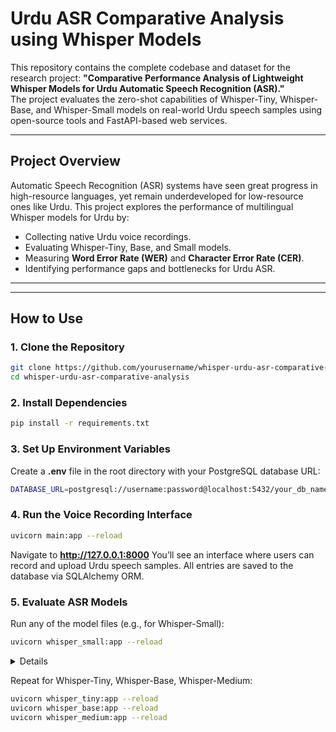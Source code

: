 # Urdu ASR Comparative Analysis using Whisper Models

This repository contains the complete codebase and dataset for the research project: **"Comparative Performance Analysis of Lightweight Whisper Models for Urdu Automatic Speech Recognition (ASR)."**  
The project evaluates the zero-shot capabilities of Whisper-Tiny, Whisper-Base, and Whisper-Small models on real-world Urdu speech samples using open-source tools and FastAPI-based web services.

---

## Project Overview

Automatic Speech Recognition (ASR) systems have seen great progress in high-resource languages, yet remain underdeveloped for low-resource ones like Urdu. This project explores the performance of multilingual Whisper models for Urdu by:

- Collecting native Urdu voice recordings.
- Evaluating Whisper-Tiny, Base, and Small models.
- Measuring **Word Error Rate (WER)** and **Character Error Rate (CER)**.
- Identifying performance gaps and bottlenecks for Urdu ASR.

---

---

## How to Use

### 1. Clone the Repository

```bash
git clone https://github.com/yourusername/whisper-urdu-asr-comparative-analysis.git
cd whisper-urdu-asr-comparative-analysis
```
### 2. Install Dependencies

```bash
pip install -r requirements.txt
```

### 3. Set Up Environment Variables

Create a **.env** file in the root directory with your PostgreSQL database URL:

```bash
DATABASE_URL=postgresql://username:password@localhost:5432/your_db_name
```

### 4. Run the Voice Recording Interface

```bash
uvicorn main:app --reload
```
Navigate to **http://127.0.0.1:8000**
You’ll see an interface where users can record and upload Urdu speech samples. All entries are saved to the database via SQLAlchemy ORM.

### 5. Evaluate ASR Models

Run any of the model files (e.g., for Whisper-Small):

 ```bash
uvicorn whisper_small:app --reload
```

<details>


1. A FastAPI interface will start at: `http://localhost:8000`
2. Upload a recorded **Urdu voice sample**.
3. Select the correct **prompt** from the dropdown.
4. The app will return:
   - 🟢 **WER** (Word Error Rate)
   - 🟢 **CER** (Character Error Rate)
5. Results can be:
   - Logged manually for tracking.
   - Exported for performance evaluation.

</details>

Repeat for Whisper-Tiny, Whisper-Base, Whisper-Medium:
 ```bash
uvicorn whisper_tiny:app --reload
uvicorn whisper_base:app --reload
uvicorn whisper_medium:app --reload


```


